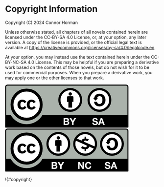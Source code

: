 # Copyright Information

Copyright (C) 2024 Connor Horman

Unless otherwise stated, all chapters of all novels contained herein are licensed under the CC-BY-SA 4.0 License, or, at your option, any later version. A copy of the license is provided, or the official legal text is available at <https://creativecommons.org/licenses/by-sa/4.0/legalcode.en>.

At your option, you may instead use the text contained herein under the CC-BY-NC-SA 4.0 License. This may be helpful if you are preparing a derivative work based on the contents of those novels, but do not wish for it to be used for commercial purposes. When you prepare a derivative work, you may apply one or the other licenses to that work.

[![CC-BY-SA](by-sa.png)](CC-BY-SA.md)
[![CC-BY-NC-SA](by-nc-sa.png)](CC-BY-NC-SA.md)


!{#copyright}